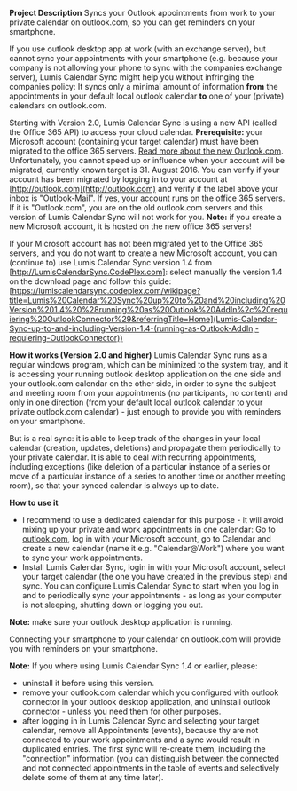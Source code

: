 **Project Description**
Syncs your Outlook appointments from work to your private calendar on outlook.com, so you can get reminders on your smartphone.

If you use outlook desktop app at work (with an exchange server), but cannot sync your appointments with your smartphone (e.g. because your company is not allowing your phone to sync with the companies exchange server), Lumis Calendar Sync might help you without infringing the companies policy:
It syncs only a minimal amount of information **from** the appointments in your default local outlook calendar **to** one of your (private) calendars on outlook.com.

Starting with Version 2.0, Lumis Calendar Sync is using a new API (called the Office 365 API) to access your cloud calendar.
**Prerequisite:** your Microsoft account (containing your target calendar) must have been migrated to the office 365 servers. [Read more about the new Outlook.com](https://blogs.office.com/2016/02/17/outlook-com-out-of-preview-and-better-than-ever/).
Unfortunately, you cannot speed up or influence when your account will be migrated, currently known target is 31. August 2016.
You can verify if your account has been migrated by logging in to your account at [http://outlook.com](http://outlook.com) and verify if the label above your inbox is "Outlook-Mail". If yes, your account runs on the office 365 servers. If it is "Outlook.com", you are on the old outlook.com servers and this version of Lumis Calendar Sync will not work for you. 
**Note:** if you create a new Microsoft account, it is hosted on the new office 365 servers!

If your Microsoft account has not been migrated yet to the Office 365 servers, and you do not want to create a new Microsoft account, you can (continue to) use Lumis Calendar Sync version 1.4 from [http://LumisCalendarSync.CodePlex.com]: select manually the version 1.4 on the download page and follow this guide: [https://lumiscalendarsync.codeplex.com/wikipage?title=Lumis%20Calendar%20Sync%20up%20to%20and%20including%20Version%201.4%20%28running%20as%20Outlook%20AddIn%2c%20requiering%20OutlookConnector%29&referringTitle=Home](Lumis-Calendar-Sync-up-to-and-including-Version-1.4-(running-as-Outlook-AddIn,-requiering-OutlookConnector))

**How it works (Version 2.0 and higher)**
Lumis Calendar Sync runs as a regular windows program, which can be minimized to the system tray, and it is accessing your running outlook desktop application on the one side and your outlook.com calendar on the other side, in order to sync the subject and meeting room from your appointments (no participants, no content) and only in one direction (from your default local outlook calendar to your private outlook.com calendar) - just enough to provide you with reminders on your smartphone.

But is a real sync: it is able to keep track of the changes in your local calendar (creation, updates, deletions) and propagate them periodically to your private calendar. It is able to deal with recurring appointments, including exceptions (like deletion of a particular instance of a series or move of a particular instance of a series to another time or another meeting room), so that your synced calendar is always up to date.

**How to use it**
* I recommend to use a dedicated calendar for this purpose - it will avoid mixing up your private and work appointments in one calendar: Go to [outlook.com](http://outlook.com), log in with your Microsoft account, go to Calendar and create a new calendar (name it e.g. "Calendar@Work") where you want to sync your work appointments. 
* Install Lumis Calendar Sync, login in with your Microsoft account, select your target calendar (the one you have created in the previous step) and sync. You can configure Lumis Calendar Sync to start when you log in and to periodically sync your appointments - as long as your computer is not sleeping, shutting down or logging you out.

**Note:** make sure your outlook desktop application is running.

Connecting your smartphone to your calendar on outlook.com will provide you with reminders on your smartphone.

**Note:** If you where using Lumis Calendar Sync 1.4 or earlier, please:
* uninstall it before using this version. 
* remove your outlook.com calendar which you configured with outlook connector in your outlook desktop application, and uninstall outlook connector - unless you need them for other purposes.
* after logging in in Lumis Calendar Sync and selecting your target calendar, remove all Appointments (events), because thy are not connected to your work appointments and a sync would result in duplicated entries. The first sync will re-create them, including the "connection" information (you can distinguish between the connected and not connected appointments in the table of events and selectively delete some of them at any time later).
